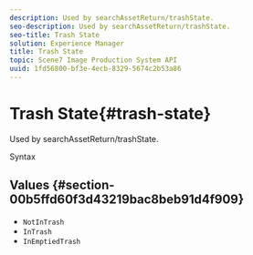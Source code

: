 ```yaml
---
description: Used by searchAssetReturn/trashState.
seo-description: Used by searchAssetReturn/trashState.
seo-title: Trash State
solution: Experience Manager
title: Trash State
topic: Scene7 Image Production System API
uuid: 1fd56800-bf3e-4ecb-8329-5674c2b53a86
---
```


# Trash State{#trash-state}

Used by searchAssetReturn/trashState.

 Syntax 

## Values {#section-00b5ffd60f3d43219bac8beb91d4f909}

* `NotInTrash` 
* `InTrash` 
* `InEmptiedTrash`

